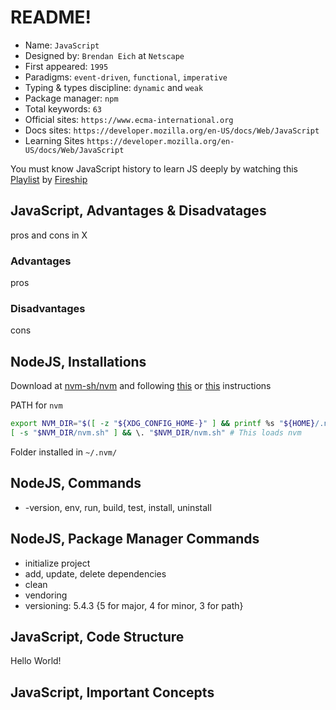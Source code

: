 # README!
* Name: `JavaScript`
* Designed by: `Brendan Eich` at `Netscape`
* First appeared: `1995`
* Paradigms: `event-driven`, `functional`, `imperative`
* Typing & types discipline: `dynamic` and `weak`
* Package manager: `npm`
* Total keywords: `63`
* Official sites: `https://www.ecma-international.org` 
* Docs sites: `https://developer.mozilla.org/en-US/docs/Web/JavaScript`
* Learning Sites `https://developer.mozilla.org/en-US/docs/Web/JavaScript`

You must know JavaScript history to learn JS deeply by watching this [Playlist](https://www.youtube.com/watch?v=Sh6lK57Cuk4&list=PL0vfts4VzfNixzfaQWwDUg3W5TRbE7CyI) by [Fireship](https://www.youtube.com/channel/UCsBjURrPoezykLs9EqgamOA)

## JavaScript, Advantages & Disadvatages
pros and cons in X

### Advantages
pros

### Disadvantages
cons

## NodeJS, Installations
Download at [nvm-sh/nvm](https://github.com/nvm-sh/nvm/blob/master/README.md) and following [this](https://github.com/nvm-sh/nvm/blob/master/README.md#installing-and-updating) or [this](https://www.taniarascia.com/how-to-install-and-use-node-js-and-npm-mac-and-windows/#install-nodejs-and-npm-1) instructions

PATH for `nvm`
```zsh
export NVM_DIR="$([ -z "${XDG_CONFIG_HOME-}" ] && printf %s "${HOME}/.nvm" || printf %s "${XDG_CONFIG_HOME}/nvm")"
[ -s "$NVM_DIR/nvm.sh" ] && \. "$NVM_DIR/nvm.sh" # This loads nvm
```

Folder installed in `~/.nvm/`

## NodeJS, Commands
* -version, env, run, build, test, install, uninstall

## NodeJS, Package Manager Commands
* initialize project
* add, update, delete dependencies
* clean
* vendoring
* versioning: 5.4.3 {5 for major, 4 for minor, 3 for path}

## JavaScript, Code Structure
Hello World!

## JavaScript, Important Concepts
